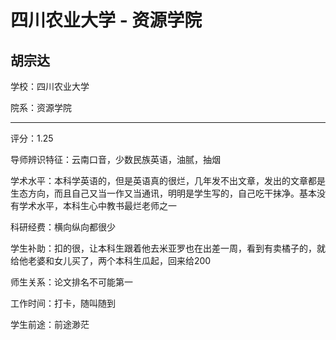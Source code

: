 # 四川农业大学 - 资源学院

## 胡宗达

学校：四川农业大学

院系：资源学院

* * *

评分：1.25

导师辨识特征：云南口音，少数民族英语，油腻，抽烟

学术水平：本科学英语的，但是英语真的很烂，几年发不出文章，发出的文章都是生态方向，而且自己又当一作又当通讯，明明是学生写的，自己吃干抹净。基本没有学术水平，本科生心中教书最烂老师之一

科研经费：横向纵向都很少

学生补助：扣的很，让本科生跟着他去米亚罗也在出差一周，看到有卖橘子的，就给他老婆和女儿买了，两个本科生瓜起，回来给200

师生关系：论文排名不可能第一

工作时间：打卡，随叫随到

学生前途：前途渺茫